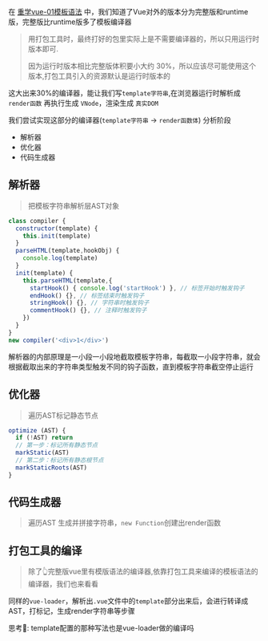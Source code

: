 在 [重学vue-01模板语法](./重学vue-01模板语法.md) 中，我们知道了Vue对外的版本分为完整版和runtime版，完整版比runtime版多了模板编译器

> 用打包工具时，最终打好的包里实际上是不需要编译器的，所以只用运行时版本即可.
> 
> 因为运行时版本相比完整版体积要小大约 30%，所以应该尽可能使用这个版本,打包工具引入的资源默认是运行时版本的

这大出来30%的编译器，能让我们写`template字符串`,在浏览器运行时解析成 `render函数` 再执行生成 `VNode`，渲染生成 `真实DOM`

我们尝试实现这部分的编译器(`template字符串` -> `render函数体`)
分析阶段
- 解析器
- 优化器
- 代码生成器

## 解析器
> 把模板字符串解析层AST对象
```js
class compiler {
  constructor(template) {
    this.init(template)
  }
  parseHTML(template,hookObj) {
    console.log(template)
  }
  init(template) {
    this.parseHTML(template,{
      startHook() { console.log('startHook') }, // 标签开始时触发钩子
      endHook() {}, // 标签结束时触发钩子
      stringHook() {}, // 字符串时触发钩子
      commentHook() {}, // 注释时触发钩子
    })
  }
}
new compiler('<div>1</div>')
```
解析器的内部原理是一小段一小段地截取模板字符串，每截取一小段字符串，就会根据截取出来的字符串类型触发不同的钩子函数，直到模板字符串截空停止运行

## 优化器
> 遍历AST标记静态节点

```js
optimize (AST) {
  if (!AST) return
  // 第一步：标记所有静态节点
  markStatic(AST)
  // 第二步：标记所有静态根节点
  markStaticRoots(AST)
}
```

## 代码生成器
> 遍历AST 生成并拼接字符串，`new Function`创建出render函数


## 打包工具的编译
> 除了👆完整版vue里有模版语法的编译器,依靠打包工具来编译的模板语法的编译器，我们也来看看

同样的`vue-loader`，解析出`.vue`文件中的`template`部分出来后，会进行转译成AST，打标记，生成render字符串等步骤

思考🤔: template配置的那种写法也是vue-loader做的编译吗